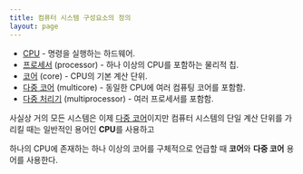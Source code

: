 ```yaml
---
title: 컴퓨터 시스템 구성요소의 정의
layout: page
---
```



* [CPU](CPU.md) - 명령을 실행하는 하드웨어.
* [프로세서](프로세서.md) (processor) - 하나 이상의 CPU를 포함하는 물리적 칩.
* [코어](코어.md) (core) - CPU의 기본 계산 단위.
* [다중 코어](다중-코어.md) (multicore) - 동일한 CPU에 여러 컴퓨팅 코어를 포함함.
* [다중 처리기](다중-처리기.md) (multiprocessor) - 여러 프로세서를 포함함.

사실상 거의 모든 시스템은 이제 [다중 코어](다중-코어.md)이지만 컴퓨터 시스템의 단일 계산 단위를 가리킬 때는 일반적인 용어인 **CPU**를 사용하고 

하나의 CPU에 존재하는 하나 이상의 코어를 구체적으로 언급할 때 **코어**와 **다중 코어** 용어를 사용한다.